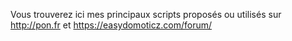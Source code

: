 Vous trouverez ici mes principaux scripts proposés ou utilisés sur http://pon.fr et https://easydomoticz.com/forum/
